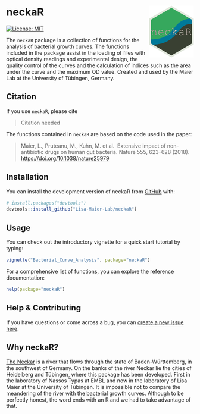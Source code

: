 
<!-- README.md is generated from README.Rmd. Please edit that file -->

# neckaR <a href='https://lisamaierlab.com/'><img src='man/figures/neckaR.png' align="right" height="139" /></a>

<!-- badges: start -->

[![License:
MIT](https://img.shields.io/badge/License-MIT-yellow.svg)](https://github.com/jacodela/neckaR/blob/main/LICENSE.md)
<!-- badges: end -->

The `neckaR` package is a collection of functions for the analysis of
bacterial growth curves. The functions included in the package assist in
the loading of files with optical density readings and experimental
design, the quality control of the curves and the calculation of indices
such as the area under the curve and the maximum OD value. Created and
used by the Maier Lab at the University of Tübingen, Germany.

## Citation

If you use `neckaR`, please cite

> Citation needed

The functions contained in `neckaR` are based on the code used in the
paper:

> Maier, L., Pruteanu, M., Kuhn, M. et al.  Extensive impact of
> non-antibiotic drugs on human gut bacteria. Nature 555, 623–628
> (2018). <https://doi.org/10.1038/nature25979>

## Installation

You can install the development version of neckaR from
[GitHub](https://github.com/) with:

``` r
# install.packages("devtools")
devtools::install_github("Lisa-Maier-Lab/neckaR")
```

## Usage

You can check out the introductory vignette for a quick start tutorial
by typing:

``` r
vignette("Bacterial_Curve_Analysis", package="neckaR")
```

For a comprehensive list of functions, you can explore the reference
documentation:

``` r
help(package="neckaR")
```

## Help & Contributing

If you have questions or come across a bug, you can [create a new issue
here](https://github.com/jacodela/neckaR/issues).

## Why neckaR?

[The Neckar](https://en.wikipedia.org/wiki/Neckar) is a river that flows
through the state of Baden-Württemberg, in the southwest of Germany. On
the banks of the river Neckar lie the cities of Heidelberg and Tübingen,
where this package has been developed. First in the laboratory of Nassos
Typas at EMBL and now in the laboratory of Lisa Maier at the University
of Tübingen. It is impossible not to compare the meandering of the river
with the bacterial growth curves. Although to be perfectly honest, the
word ends with an R and we had to take advantage of that.
